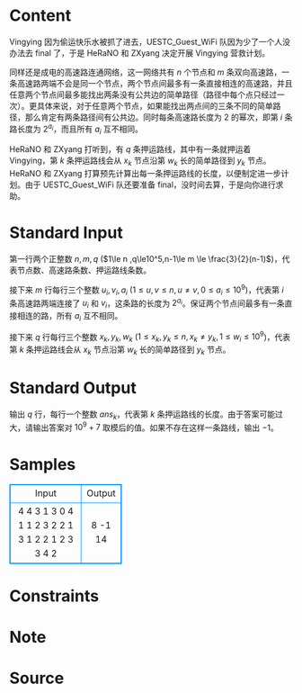 
# Content

Vingying 因为偷运快乐水被抓了进去，UESTC_Guest_WiFi 队因为少了一个人没办法去 final 了，于是 HeRaNO 和 ZXyang 决定开展 Vingying 营救计划。

同样还是成电的高速路连通网络，这一网络共有 $n$ 个节点和 $m$ 条双向高速路，一条高速路两端不会是同一个节点，两个节点间最多有一条直接相连的高速路，并且任意两个节点间最多能找出两条没有公共边的简单路径（路径中每个点只经过一次）。更具体来说，对于任意两个节点，如果能找出两点间的三条不同的简单路径，那么肯定有两条路径间有公共边。同时每条高速路长度为 $2$ 的幂次，即第 $i$ 条路长度为 $2^{a_i}$，而且所有 $a_i$ 互不相同。

HeRaNO 和 ZXyang 打听到，有 $q$ 条押运路线，其中有一条就押运着 Vingying，第 $k$ 条押运路线会从 $x_k$ 节点沿第 $w_k$ 长的简单路径到 $y_k$ 节点。HeRaNO 和 ZXyang 打算预先计算出每一条押运路线的长度，以便制定进一步计划。由于 UESTC_Guest_WiFi 队还要准备 final，没时间去算，于是向你进行求助。

# Standard Input

第一行两个正整数 $n,m,q$ ($1\le n ,q\le10^5,n-1\le m \le \frac{3}{2}(n-1)$)，代表节点数、高速路条数、押运路线条数。

接下来 $m$ 行每行三个整数 $u_i,v_i,a_i$ ($1 \le u,v \le n, u \neq v, 0\le a_{i}\le 10^9$)，代表第 $i$ 条高速路两端连接了 $u_i$ 和 $v_i$，这条路的长度为 $2^{a_i}$。保证两个节点间最多有一条直接相连的路，所有 $a_i$ 互不相同。

接下来 $q$ 行每行三个整数 $x_k,y_k,w_k$ ($1 \le x_k,y_k \le n, x_k \neq y_k, 1\le w_{i}\le 10^9$)，代表第 $k$ 条押运路线会从 $x_k$ 节点沿第 $w_k$ 长的简单路径到 $y_k$ 节点。

# Standard Output

输出 $q$ 行，每行一个整数 $ans_k$，代表第 $k$ 条押运路线的长度。由于答案可能过大，请输出答案对 $10^9+7$ 取模后的值。如果不存在这样一条路线，输出 $-1$。

# Samples

<style>
        table,table tr th, table tr td { border:1px solid #0094ff; }
        table { width: 200px; min-height: 25px; line-height: 25px; text-align: center; border-collapse: collapse;}   
    </style>
<table>
	<tr>
		<td>Input</td>
		<td>Output</td>
	</tr>
<tr><td>4 4 3
1 3 0
4 1 1
2 3 2
2 1 3
1 2 2
1 2 3
3 4 2
</td><td>8
-1
14</td></tr></table>


# Constraints



# Note



# Source


